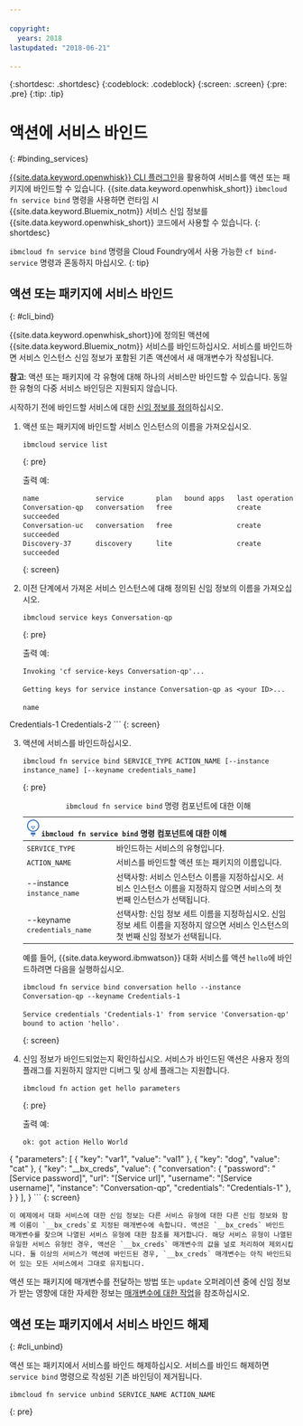 ```yaml
---

copyright:
  years: 2018
lastupdated: "2018-06-21"

---
```


{:shortdesc: .shortdesc}
{:codeblock: .codeblock}
{:screen: .screen}
{:pre: .pre}
{:tip: .tip}

# 액션에 서비스 바인드
{: #binding_services}

[{{site.data.keyword.openwhisk}} CLI 플러그인](./bluemix_cli.html)을 활용하여 서비스를 액션 또는 패키지에 바인드할 수 있습니다. {{site.data.keyword.openwhisk_short}} `ibmcloud fn service bind` 명령을 사용하면 런타임 시 {{site.data.keyword.Bluemix_notm}} 서비스 신임 정보를 {{site.data.keyword.openwhisk_short}} 코드에서 사용할 수 있습니다.
{: shortdesc}

`ibmcloud fn service bind` 명령을 Cloud Foundry에서 사용 가능한 `cf bind-service` 명령과 혼동하지 마십시오.
{: tip}

## 액션 또는 패키지에 서비스 바인드
{: #cli_bind}

{{site.data.keyword.openwhisk_short}}에 정의된 액션에 {{site.data.keyword.Bluemix_notm}} 서비스를 바인드하십시오. 서비스를 바인드하면 서비스 인스턴스 신임 정보가 포함된 기존 액션에서 새 매개변수가 작성됩니다.

**참고**: 액션 또는 패키지에 각 유형에 대해 하나의 서비스만 바인드할 수 있습니다. 동일한 유형의 다중 서비스 바인딩은 지원되지 않습니다.

시작하기 전에 바인드할 서비스에 대한 [신임 정보를 정의](/docs/apps/reqnsi.html#accser_external)하십시오.

1. 액션 또는 패키지에 바인드할 서비스 인스턴스의 이름을 가져오십시오.
    ```
    ibmcloud service list
    ```
    {: pre}

    출력 예:
    ```
    name              service        plan   bound apps   last operation
    Conversation-qp   conversation   free                create succeeded
    Conversation-uc   conversation   free                create succeeded
    Discovery-37      discovery      lite                create succeeded
    ```
    {: screen}

2. 이전 단계에서 가져온 서비스 인스턴스에 대해 정의된 신임 정보의 이름을 가져오십시오.
    ```
    ibmcloud service keys Conversation-qp
    ```
    {: pre}

    출력 예:
    ```
    Invoking 'cf service-keys Conversation-qp'...

    Getting keys for service instance Conversation-qp as <your ID>...

    name
Credentials-1
Credentials-2
    ```
    {: screen}

3. 액션에 서비스를 바인드하십시오.
    ```
    ibmcloud fn service bind SERVICE_TYPE ACTION_NAME [--instance instance_name] [--keyname credentials_name]
    ```
    {: pre}

    <table>
    <caption><code>ibmcloud fn service bind</code> 명령 컴포넌트에 대한 이해</caption>
    <thead>
    <th colspan=2><img src="images/idea.png" alt="아이디어 아이콘"/> <code>ibmcloud fn service bind</code> 명령 컴포넌트에 대한 이해</th>
    </thead>
    <tbody>
    <tr>
    <td><code>SERVICE_TYPE</code></td>
    <td>바인드하는 서비스의 유형입니다.</td>
    </tr>
    <tr>
    <td><code>ACTION_NAME</code></td>
    <td>서비스를 바인드할 액션 또는 패키지의 이름입니다.</td>
    </tr>
    <tr>
    <td>--instance <code>instance_name</code></td>
    <td>선택사항: 서비스 인스턴스 이름을 지정하십시오. 서비스 인스턴스 이름을 지정하지 않으면 서비스의 첫 번째 인스턴스가 선택됩니다.</td>
    </tr>
    <tr>
    <td>--keyname <code>credentials_name</code></td>
    <td>선택사항: 신임 정보 세트 이름을 지정하십시오. 신임 정보 세트 이름을 지정하지 않으면 서비스 인스턴스의 첫 번째 신임 정보가 선택됩니다.</td>
    </tr>
    </tbody></table>

    예를 들어, {{site.data.keyword.ibmwatson}} 대화 서비스를 액션 `hello`에 바인드하려면 다음을 실행하십시오.
    ```
    ibmcloud fn service bind conversation hello --instance Conversation-qp --keyname Credentials-1

    Service credentials 'Credentials-1' from service 'Conversation-qp' bound to action 'hello'.
    ```
    {: screen}

4. 신임 정보가 바인드되었는지 확인하십시오. 서비스가 바인드된 액션은 사용자 정의 플래그를 지원하지 않지만 디버그 및 상세 플래그는 지원합니다.
    ```
    ibmcloud fn action get hello parameters
    ```
    {: pre}

    출력 예:
    ```
    ok: got action Hello World
{
        "parameters": [
        {
                "key": "var1",
            "value": "val1"
            },
            {
                "key": "dog",
            "value": "cat"
            },
            {
                "key": "__bx_creds",
            "value": {
                    "conversation": {
                        "password": "[Service password]",
                    "url": "[Service url]",
                    "username": "[Service username]",
                    "instance": "Conversation-qp",
                    "credentials": "Credentials-1"
                    },
                }
            }
        ],
    }
    ```
    {: screen}

    이 예제에서 대화 서비스에 대한 신임 정보는 다른 서비스 유형에 대한 다른 신임 정보와 함께 이름이 `__bx_creds`로 지정된 매개변수에 속합니다. 액션은 `__bx_creds` 바인드 매개변수를 찾으며 나열된 서비스 유형에 대한 참조를 제거합니다. 해당 서비스 유형이 나열된 유일한 서비스 유형인 경우, 액션은 `__bx_creds` 매개변수의 값을 널로 처리하여 제외시킵니다. 둘 이상의 서비스가 액션에 바인드된 경우, `__bx_creds` 매개변수는 아직 바인드되어 있는 모든 서비스에서 그대로 유지됩니다.

액션 또는 패키지에 매개변수를 전달하는 방법 또는 `update` 오퍼레이션 중에 신임 정보가 받는 영향에 대한 자세한 정보는 [매개변수에 대한 작업](./parameters.html#pass-params-action)을 참조하십시오.


## 액션 또는 패키지에서 서비스 바인드 해제
{: #cli_unbind}

액션 또는 패키지에서 서비스를 바인드 해제하십시오. 서비스를 바인드 해제하면 `service bind` 명령으로 작성된 기존 바인딩이 제거됩니다.

```
ibmcloud fn service unbind SERVICE_NAME ACTION_NAME
```
{: pre}
